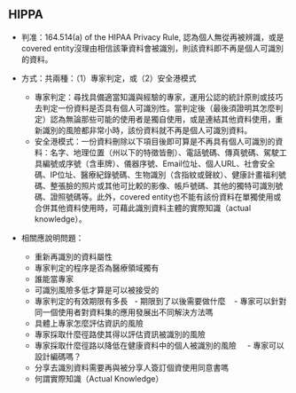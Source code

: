 ## HIPPA
- 判准：164.514(a) of the HIPAA Privacy Rule, 認為個人無從再被辨識，或是covered entity沒理由相信該筆資料會被識別，則該資料即不再是個人可識別的資料。
- 方式：共兩種：（1）專家判定，或（2）安全港模式
    - 專家判定：尋找具備適當知識與經驗的專家，運用公認的統計原則或技巧去判定一份資料是否具有個人可識別性。當判定後（最後須證明其怎麼判定）認為無論那些可能的使用者是獨自使用，或是連結其他資料使用，重新識別的風險都非常小時，該份資料就不再是個人可識別資料。
    - 安全港模式：一份資料刪除以下項目後即可算是不再具有個人可識別的資料：名字、地理位置（州以下的特徵皆刪）、電話號碼、傳真號碼、駕駛工具編號或序號（含車牌）、儀器序號、Email位址、個人URL、社會安全碼、IP位址、醫療紀錄號碼、生物識別（含指紋或聲紋）、健康計畫福利號碼、整張臉的照片或其他可比較的影像、帳戶號碼、其他的獨特可識別號碼、證照號碼等。此外，covered entity也不能有該份資料在單獨使用或合併其他資料使用時，可藉此識別資料主體的實際知識（actual knowledge）。


- 相關應說明問題：
    - 重新再識別的資料屬性
    - 專家判定的程序是否為醫療領域獨有
    - 誰能當專家
    - 可識別風險多低才算是可以被接受的
    - 專家判定的有效期限有多長
        - 期限到了以後需要做什麼
    - 專家可以針對同一個使用者對資料集的應用發展出不同解決方法嗎
    - 具體上專家怎麼評估資訊的風險
    - 專家採取什麼徑路使其得以評估資訊被識別的風險
    - 專家採取什麼徑路以降低在健康資料中的個人被識別的風險
        - 專家可以設計編碼嗎？
    - 分享去識別資料需要再與被分享人簽訂個資使用同意書嗎
    - 何謂實際知識（Actual Knowledge）
    
    
     
